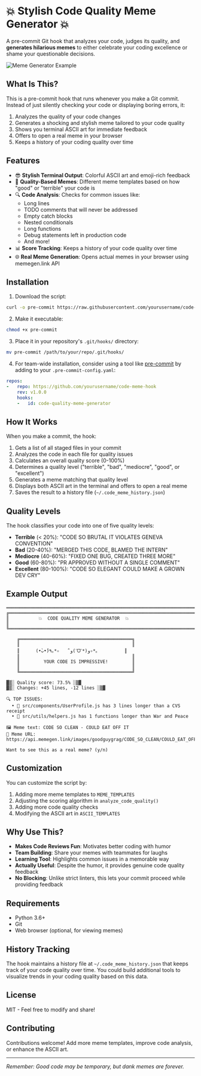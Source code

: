 # 💥 Stylish Code Quality Meme Generator 💥

A pre-commit Git hook that analyzes your code, judges its quality, and **generates hilarious memes** to either celebrate your coding excellence or shame your questionable decisions.

![Meme Generator Example](https://api.memegen.link/images/keanu-breathtaking/YOUR_CODE/BELONGS_IN_A_MUSEUM.jpg)

## What Is This?

This is a pre-commit hook that runs whenever you make a Git commit. Instead of just silently checking your code or displaying boring errors, it:

1. Analyzes the quality of your code changes
2. Generates a shocking and stylish meme tailored to your code quality
3. Shows you terminal ASCII art for immediate feedback
4. Offers to open a real meme in your browser
5. Keeps a history of your coding quality over time

## Features

- 😎 **Stylish Terminal Output**: Colorful ASCII art and emoji-rich feedback
- 🤣 **Quality-Based Memes**: Different meme templates based on how "good" or "terrible" your code is
- 🔍 **Code Analysis**: Checks for common issues like:
  - Long lines
  - TODO comments that will never be addressed
  - Empty catch blocks
  - Nested conditionals
  - Long functions
  - Debug statements left in production code
  - And more!
- 📊 **Score Tracking**: Keeps a history of your code quality over time
- 🌐 **Real Meme Generation**: Opens actual memes in your browser using memegen.link API

## Installation

1. Download the script:

```bash
curl -o pre-commit https://raw.githubusercontent.com/yourusername/code-meme-hook/main/pre-commit
```

2. Make it executable:

```bash
chmod +x pre-commit
```

3. Place it in your repository's `.git/hooks/` directory:

```bash
mv pre-commit /path/to/your/repo/.git/hooks/
```

4. For team-wide installation, consider using a tool like [pre-commit](https://pre-commit.com/) by adding to your `.pre-commit-config.yaml`:

```yaml
repos:
-   repo: https://github.com/yourusername/code-meme-hook
    rev: v1.0.0
    hooks:
    -   id: code-quality-meme-generator
```

## How It Works

When you make a commit, the hook:

1. Gets a list of all staged files in your commit
2. Analyzes the code in each file for quality issues
3. Calculates an overall quality score (0-100%)
4. Determines a quality level ("terrible", "bad", "mediocre", "good", or "excellent")
5. Generates a meme matching that quality level
6. Displays both ASCII art in the terminal and offers to open a real meme
7. Saves the result to a history file (`~/.code_meme_history.json`)

## Quality Levels

The hook classifies your code into one of five quality levels:

- **Terrible** (< 20%): "CODE SO BRUTAL IT VIOLATES GENEVA CONVENTION"
- **Bad** (20-40%): "MERGED THIS CODE, BLAMED THE INTERN"
- **Mediocre** (40-60%): "FIXED ONE BUG, CREATED THREE MORE"
- **Good** (60-80%): "PR APPROVED WITHOUT A SINGLE COMMENT"
- **Excellent** (80-100%): "CODE SO ELEGANT COULD MAKE A GROWN DEV CRY"

## Example Output

```
═══════════════════════════════════════════════════════════════════════════
╔══════════════════════════════════════════════════════════════════════════╗
║           💥  CODE QUALITY MEME GENERATOR  💥                            ║
╚══════════════════════════════════════════════════════════════════════════╝

    ╔══════════════════════════════════════════╗
    ║                                          ║
    ║      (•̀ᴗ•́)و ̑̑   ✧*｡٩(ˊᗜˋ*)و✧*｡          ║
    ║                                          ║
    ║         YOUR CODE IS IMPRESSIVE!         ║
    ║                                          ║
    ╚══════════════════════════════════════════╝
    
▓▒░ Quality score: 73.5% ░▒▓
▓▒░ Changes: +45 lines, -12 lines ░▒▓

🔍 TOP ISSUES:
  • 📏 src/components/UserProfile.js has 3 lines longer than a CVS receipt
  • 📜 src/utils/helpers.js has 1 functions longer than War and Peace

🖼️ Meme text: CODE SO CLEAN - COULD EAT OFF IT
🔗 Meme URL: https://api.memegen.link/images/goodguygrag/CODE_SO_CLEAN/COULD_EAT_OFF_IT.jpg

Want to see this as a real meme? (y/n)
```

## Customization

You can customize the script by:

1. Adding more meme templates to `MEME_TEMPLATES`
2. Adjusting the scoring algorithm in `analyze_code_quality()`
3. Adding more code quality checks
4. Modifying the ASCII art in `ASCII_TEMPLATES`

## Why Use This?

- **Makes Code Reviews Fun**: Motivates better coding with humor
- **Team Building**: Share your memes with teammates for laughs
- **Learning Tool**: Highlights common issues in a memorable way
- **Actually Useful**: Despite the humor, it provides genuine code quality feedback
- **No Blocking**: Unlike strict linters, this lets your commit proceed while providing feedback

## Requirements

- Python 3.6+
- Git
- Web browser (optional, for viewing memes)

## History Tracking

The hook maintains a history file at `~/.code_meme_history.json` that keeps track of your code quality over time. You could build additional tools to visualize trends in your coding quality based on this data.

## License

MIT - Feel free to modify and share!

## Contributing

Contributions welcome! Add more meme templates, improve code analysis, or enhance the ASCII art.

---

*Remember: Good code may be temporary, but dank memes are forever.*
